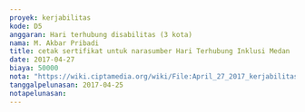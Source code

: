 ```yaml
---
proyek: kerjabilitas
kode: D5
anggaran: Hari terhubung disabilitas (3 kota)
nama: M. Akbar Pribadi
title: cetak sertifikat untuk narasumber Hari Terhubung Inklusi Medan
date: 2017-04-27
biaya: 50000
nota: "https://wiki.ciptamedia.org/wiki/File:April_27_2017_kerjabilitas_D5_cetak_sertifikat_akbar.jpg"
tanggalpelunasan: 2017-04-25
notapelunasan:
---
```

